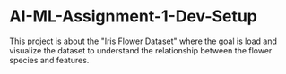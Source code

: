 # AI-ML-Assignment-1-Dev-Setup
This project is about the "Iris Flower Dataset" where the goal is load and visualize the dataset to understand the relationship between the flower species and features.
